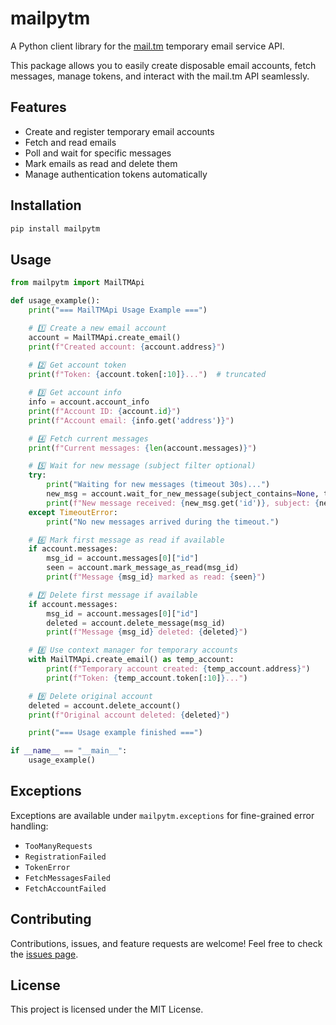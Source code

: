 # mailpytm

A Python client library for the [mail.tm](https://mail.tm) temporary email service API.

This package allows you to easily create disposable email accounts, fetch messages, manage tokens, and interact with the mail.tm API seamlessly.

## Features

- Create and register temporary email accounts
- Fetch and read emails
- Poll and wait for specific messages
- Mark emails as read and delete them
- Manage authentication tokens automatically

## Installation

```bash
pip install mailpytm
```

## Usage

```python
from mailpytm import MailTMApi

def usage_example():
    print("=== MailTMApi Usage Example ===")

    # 1️⃣ Create a new email account
    account = MailTMApi.create_email()
    print(f"Created account: {account.address}")
    
    # 2️⃣ Get account token
    print(f"Token: {account.token[:10]}...")  # truncated

    # 3️⃣ Get account info
    info = account.account_info
    print(f"Account ID: {account.id}")
    print(f"Account email: {info.get('address')}")

    # 4️⃣ Fetch current messages
    print(f"Current messages: {len(account.messages)}")

    # 5️⃣ Wait for new message (subject filter optional)
    try:
        print("Waiting for new messages (timeout 30s)...")
        new_msg = account.wait_for_new_message(subject_contains=None, timeout=30)
        print(f"New message received: {new_msg.get('id')}, subject: {new_msg.get('subject')}")
    except TimeoutError:
        print("No new messages arrived during the timeout.")

    # 6️⃣ Mark first message as read if available
    if account.messages:
        msg_id = account.messages[0]["id"]
        seen = account.mark_message_as_read(msg_id)
        print(f"Message {msg_id} marked as read: {seen}")

    # 7️⃣ Delete first message if available
    if account.messages:
        msg_id = account.messages[0]["id"]
        deleted = account.delete_message(msg_id)
        print(f"Message {msg_id} deleted: {deleted}")

    # 8️⃣ Use context manager for temporary accounts
    with MailTMApi.create_email() as temp_account:
        print(f"Temporary account created: {temp_account.address}")
        print(f"Token: {temp_account.token[:10]}...")

    # 9️⃣ Delete original account
    deleted = account.delete_account()
    print(f"Original account deleted: {deleted}")

    print("=== Usage example finished ===")

if __name__ == "__main__":
    usage_example()
```

## Exceptions

Exceptions are available under `mailpytm.exceptions` for fine-grained error handling:

- `TooManyRequests`
- `RegistrationFailed`
- `TokenError`
- `FetchMessagesFailed`
- `FetchAccountFailed`

## Contributing

Contributions, issues, and feature requests are welcome! Feel free to check the [issues page](https://github.com/cvcvka5/mailpytm/issues).

## License

This project is licensed under the MIT License.